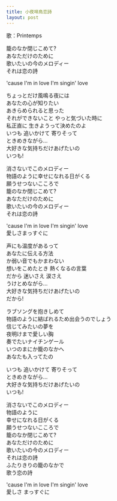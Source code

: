 ```yaml
---
title: 小夜啼鳥恋詩
layout: post
---
```

歌：Printemps

<p>籠のなか閉じこめて?<br />
<a class="kotori">あなただけのために</a><br />
歌いたいの今のメロディー<br />
<a class="kotori">それは恋の詩</a></p>

<p>'cause I'm in love I'm singin' love</p>

<p><a class="hanayo">ちょっとだけ風鳴る夜には<br />
あなたの心が知りたい</a><br />
<a class="honoka">あきらめられると思った<br />
それができないこと やっと気づいた時に</a><br />
<a class="hanayo">私正直に 生きようって決めたのよ</a><br />
<a class="kotori">いつも 追いかけて</a> <a class="hanayo">寄りそって</a><br />
<a class="honoka">ときめきながら…</a><br />
<a class="kotori">大好きな気持ちだけあげたいの<br />
いつも!</a></p>

<p>消さないでこのメロディー<br />
物語のように幸せになれる日がくる<br />
願うせつないこころで<br />
籠のなか閉じこめて?<br />
あなただけのために<br />
歌いたいの今のメロディー<br />
それは恋の詩</p>

<p>'cause I'm in love I'm singin' love<br />
愛しさまっすぐに</p>

<p><a class="kotori">声にも温度があるって<br />
あなたに伝える方法</a><br />
<a class="hanayo">か弱い音でもかまわない<br />
想いをこめたとき 熱くなるの言葉</a><br />
<a class="honoka">だから 迷いさえ</a> <a class="kotori">涙さえ</a><br />
<a class="hanayo">うけとめながら…</a><br />
<a class="honoka">大好きな気持ちだけあげたいの<br />
だから!</a></p>

<p>ラブソングを抱きしめて<br />
物語のように結ばれるため出会うのでしょう<br />
信じてみたいの夢を<br />
夜明けまで愛しい胸<br />
奏でたいナイチンゲール<br />
いつのまにか籠のなかへ<br />
あなたも入ってたの</p>

<p><a class="kotori">いつも 追いかけて</a> <a class="hanayo">寄りそって</a><br />
<a class="honoka">ときめきながら…</a><br />
大好きな気持ちだけあげたいの<br />
いつも!</p>

<p><a class="kotori">消さないでこのメロディー<br />
物語のように</a><br />
<a class="hanayo">幸せになれる日がくる</a><br />
<a class="honoka">願うせつないこころで</a><br />
籠のなか閉じこめて?<br />
あなただけのために<br />
歌いたいの今のメロディー<br />
それは恋の詩<br />
<a class="kotori">ふたりきりの籠のなかで</a><br />
歌う恋の詩</p>

<p>'cause I'm in love I'm singin' love<br />
愛しさ まっすぐに</p>